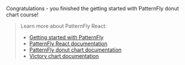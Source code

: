 Congratulations - you finished the getting started with PatternFly donut chart course!

> Learn more about PatternFly React:
>- [Getting started with PatternFly](https://www.patternfly.org/v4/get-started/developers)
>- [PatternFly React documentation](https://www.patternfly.org/v4/documentation/react/components/)
>- [PatternFly donut chart documentation](https://patternfly-react.surge.sh/patternfly-4/charts/chartdonut/)
>- [Victory chart documentation](https://formidable.com/open-source/victory/docs/victory-chart/)
